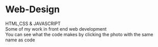 # Web-Design

HTML,CSS & JAVASCRIPT <br/>
Some of my work in front end web development <br/>
You can see what the code makes by clicking the photo with the same name as code <br/>
